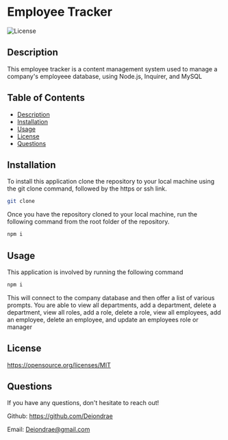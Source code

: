 # Employee Tracker
  ![License](https://img.shields.io/badge/License-MIT-blue.svg)
  ## Description
  This employee tracker is a content management system used to manage a company's employeee database, using Node.js, Inquirer, and MySQL

  ## Table of Contents
  - [Description](#Description)
  - [Installation](#Installation)
  - [Usage](#Usage)
  - [License](#License)
  - [Questions](#Questions)
    
  ## Installation
  To install this application clone the repository to your local machine using the git clone command, followed by the https or ssh link.

  ```bash
  git clone
  ```
  
  Once you have the repository cloned to your local machine, run the following command from the root folder of the repository.

  ```bash
  npm i
  ```

  ## Usage
  This application is involved by running the following command

  ```bash
  npm i
  ```
  This will connect to the company database and then offer a list of various prompts. You are able to view all departments, add a department, delete a department, view all roles, add a role, delete a role, view all employees, add an employee, delete an employee, and update an employees role or manager

  ## License
  https://opensource.org/licenses/MIT


  ## Questions
  If you have any questions, don't hesitate to reach out!

  Github: https://github.com/Deiondrae

  Email: Deiondrae@gmail.com

